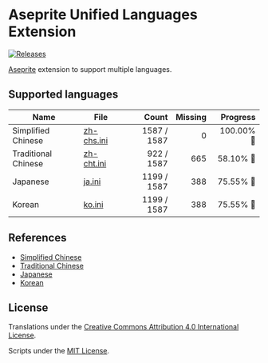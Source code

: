 # Aseprite Unified Languages Extension

[![Releases](https://img.shields.io/github/v/release/aseprite-quest/aseprite-unified-languages-extension)](https://github.com/aseprite-quest/aseprite-unified-languages-extension/releases)

[Aseprite](https://github.com/aseprite/aseprite) extension to support multiple languages.

## Supported languages

| Name | File | Count | Missing | Progress |
|---|---|---:|---:|---:|
| Simplified Chinese | [zh-chs.ini](data/zh-chs.ini) | 1587 / 1587 | 0 | 100.00% 🚩 |
| Traditional Chinese | [zh-cht.ini](data/zh-cht.ini) | 922 / 1587 | 665 | 58.10% 🚧 |
| Japanese | [ja.ini](data/ja.ini) | 1199 / 1587 | 388 | 75.55% 🚧 |
| Korean | [ko.ini](data/ko.ini) | 1199 / 1587 | 388 | 75.55% 🚧 |

## References

- [Simplified Chinese](https://github.com/J-11/Aseprite-Simplified-Chinese)
- [Traditional Chinese](https://github.com/chongx1an/Aseprite-TraditionalChineseExtension)
- [Japanese](https://wikiwiki.jp/aseprite/日本語化ファイルのダウンロード)
- [Korean](https://github.com/ImBada/Aseprite-Korean)

## License

Translations under the [Creative Commons Attribution 4.0 International License](data/package.json).

Scripts under the [MIT License](LICENSE).
